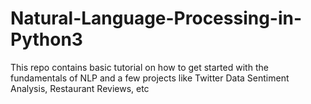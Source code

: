 # Natural-Language-Processing-in-Python3
This repo contains basic tutorial on how to get started with the fundamentals of NLP and a few projects like Twitter Data Sentiment Analysis, Restaurant Reviews, etc
